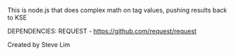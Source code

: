 This is node.js that does complex math on tag values, pushing results back to KSE

DEPENDENCIES:
REQUEST - https://github.com/request/request

Created by Steve Lim
